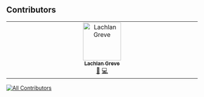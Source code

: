 ## Contributors

<!-- ALL-CONTRIBUTORS-LIST:START - Do not remove or modify this section -->
<!-- prettier-ignore-start -->
<!-- markdownlint-disable -->
<table>
  <tbody>
    <tr>
      <td align="center" valign="top" width="14.28%"><a href="https://github.com/l-j-g"><img src="https://avatars.githubusercontent.com/u/3397306?v=4?s=100" width="100px;" alt="Lachlan Greve"/><br /><sub><b>Lachlan Greve</b></sub></a><br /><a href="#bug-l-j-g" title="Bug reports">🐛</a> <a href="#code-l-j-g" title="Code">💻</a></td>
    </tr>
  </tbody>
</table>

<!-- markdownlint-restore -->
<!-- prettier-ignore-end -->

<!-- ALL-CONTRIBUTORS-LIST:END -->
[![All Contributors](https://img.shields.io/github/all-contributors/l-j-g/test?color=ee8449&style=flat-square)](#contributors)
